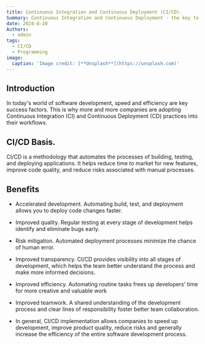```yaml
---
title: Continuous Integration and Continuous Deployment (CI/CD).
Summary: Continuous Integration and Continuous Deployment - the key to successful software development
date: 2024-8-20
Authors:
  - admin
tags:
  - CI/CD
  - Programming
image:
  caption: 'Image credit: [**Unsplash**](https://unsplash.com)'
---
```








## Introduction

In today's world of software development, speed and efficiency are key success factors. This is why more and more companies are adopting Continuous Integration (CI) and Continuous Deployment (CD) practices into their workflows.

## CI/CD Basis.

CI/CD is a methodology that automates the processes of building, testing, and deploying applications. It helps reduce time to market for new features, improve code quality, and reduce risks associated with manual processes.

## Benefits

- Accelerated development. Automating build, test, and deployment allows you to deploy code changes faster.

- Improved quality. Regular testing at every stage of development helps identify and eliminate bugs early.

- Risk mitigation. Automated deployment processes minimize the chance of human error.

- Improved transparency. CI/CD provides visibility into all stages of development, which helps the team better understand the process and make more informed decisions.

- Improved efficiency. Automating routine tasks frees up developers' time for more creative and valuable work
  
- Improved teamwork. A shared understanding of the development process and clear lines of responsibility foster better team collaboration.

- In general, CI/CD implementation allows companies to speed up development, improve product quality, reduce risks and generally increase the efficiency of the entire software development process.
